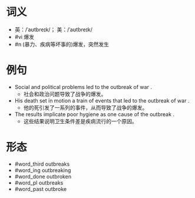 # 词义
- 英：/ˈaʊtbreɪk/； 美：/ˈaʊtbreɪk/
- #vi 爆发
- #n (暴力、疾病等坏事的)爆发，突然发生
# 例句
- Social and political problems led to the outbreak of war .
	- 社会和政治问题导致了战争的爆发。
- His death set in motion a train of events that led to the outbreak of war .
	- 他的死引发了一系列的事件，从而导致了战争的爆发。
- The results implicate poor hygiene as one cause of the outbreak .
	- 这些结果说明卫生条件差是疾病流行的一个原因。
# 形态
- #word_third outbreaks
- #word_ing outbreaking
- #word_done outbroken
- #word_pl outbreaks
- #word_past outbroke
